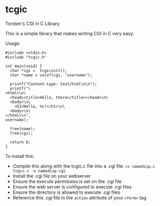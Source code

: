 # tcgic

Torsten's CGI in C Library

This is a simple library that makes writing CGI in C very easy. 

Usage:

    #include <stdio.h>
    #include "tcgic.h"
    
    int main(void) {
      char *cgi =  tcgicinit();
      char *name = valof(cgi, "username");
      
      printf("Content-type: text/html\n\n");
      printf("\
    <html>\n\
      <head><title>Hello, there</title></head>\n\
      <body>\n\
        <h1>Hello, %s!</h1>\n\
      <body>\n\
    </html>\n",
    username);
    
      free(name);
      free(cgi);
      
      return 0;
    }
    
To install this:

* Compile this along with the tcgic.c file into a .cgi file: `cc namedisp.c tcgic.c -o namedisp.cgi`
* Install the .cgi file on your webserver
* Ensure the execute permission is set on the .cgi file
* Ensure the web server is configured to execute .cgi files
* Ensure the directory is allowed to execute .cgi files
* Reference this .cgi file in the `action` attribute of your `<form>` tag







